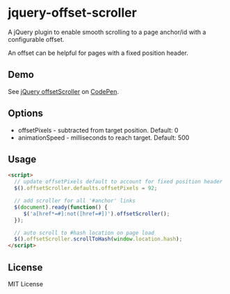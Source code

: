 # jquery-offset-scroller

A jQuery plugin to enable smooth scrolling to a page anchor/id with a configurable offset.

An offset can be helpful for pages with a fixed position header.

## Demo

See <a href="http://codepen.io/masonhale/pen/BKLdqE/">jQuery offsetScroller</a> on <a href="http://codepen.io">CodePen</a>.

## Options
  - offsetPixels - subtracted from target position. Default: 0
  - animationSpeed - milliseconds to reach target. Default: 500

## Usage
```html
<script>
  // update offsetPixels default to account for fixed position header
  $().offsetScroller.defaults.offsetPixels = 92;

  // add scroller for all '#anchor' links
  $(document).ready(function() {
     $('a[href*=#]:not([href=#])').offsetScroller();
  });

  // auto scroll to #hash location on page load
  $().offsetScroller.scrollToHash(window.location.hash);
</script>
```

## License

MIT License

